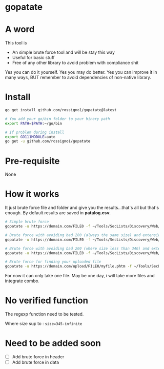 # gopatate

# A word 

This tool is 
* An simple brute force tool and will be stay this way
* Useful for basic stuff
* Free of any other library to avoid problem with compliance shit

Yes you can do it yourself. 
Yes you may do better.
Yes you can improve it in many ways, BUT remember to avoid dependencies of non-native library.

# Install

```bash
go get install github.com/rossigno1/gopatate@latest

# You add your go/bin folder to your binary path 
export PATH=$PATH:~/go/bin

# If problem during install 
export GO111MODULE=auto 
go get -u github.com/rossigno1/gopatate

```

# Pre-requisite
None 

# How it works

It just brute force file and folder and give you the results...that's all but that's enough.
By default results are saved in **patalog.csv**.

```bash
# Simple brute force 
gopatate -u https://domain.com/FILE0 -f ~/Tools/SecLists/Discovery/Web/raft-large-directories.txt -x code=404

# Brute force with avoiding bad 200 (always the same size) and extension for discovering file
gopatate -u https://domain.com/FILE0 -f ~/Tools/SecLists/Discovery/Web/raft-large-directories.txt -x code=404,code=403,size=345 -ext php,ini,sql

# Brute force with avoiding bad 200 (where size less than 340) and extension for discovering file
gopatate -u https://domain.com/FILE0 -f ~/Tools/SecLists/Discovery/Web/raft-large-directories.txt -x code=404,code=403,size=340-infinite -ext php,ini,sql

# Brute force for finding your uploaded file
gopatate -u https://domain.com/upload/FILE0/myfile.phtm -f ~/Tools/SecLists/Discovery/Web/raft-large-directories.txt -x code=404,code=403,size=345-,msg="(.)*not found(.)*" 
```

For now it can only take one file. May be one day, i will take more files and integrate combo.

# No verified function 

The regexp function need to be tested.

Where size sup to : `size=345-infinite` 

# Need to be added soon 
- [ ] Add brute force in header 
- [ ] Add brute force in data 
